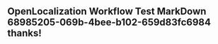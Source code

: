 <properties
ms.topic="hero-topic"
ms.test1="hero-topic"
ms.test2="test"/>

## OpenLocalization Workflow Test MarkDown 68985205-069b-4bee-b102-659d83fc6984 thanks!
